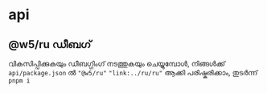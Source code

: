 # api

## @w5/ru ഡീബഗ്

വികസിപ്പിക്കുകയും ഡീബഗ്ഗിംഗ് നടത്തുകയും ചെയ്യുമ്പോൾ, നിങ്ങൾക്ക് `api/package.json` ൽ `"@w5/ru"` `"link:../ru/ru"` ആക്കി പരിഷ്കരിക്കാം, തുടർന്ന് `pnpm i`
